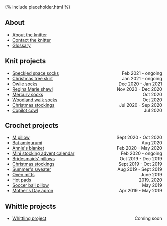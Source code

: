 {% include placeholder.html  %}

## About

- [About the knitter](about.md)
- [Contact the knitter](mailto:liandrea4@gmail.com)
- [Glossary](glossary.md)

## Knit projects

- <span style="float:right;">Feb 2021 - ongoing</span> [Speckled space socks](knit/speckled_space_socks.md) 
- <span style="float:right;">Jan 2021 - ongoing</span> [Christmas tree skirt](knit/tree_skirt.md) 
- <span style="float:right">Dec 2020 - Jan 2021</span> [Owlie socks](knit/owlie_socks.md) 
- <span style="float:right">Nov 2020 - Dec 2020</span> [Regina Marie shawl](knit/regina_marie.md) 
- <span style="float:right">Oct 2020</span> [Mercury socks](knit/mercury_socks.md) 
- <span style="float:right">Oct 2020</span> [Woodland walk socks](knit/woodland_walk_socks.md) 
- <span style="float:right">Jul 2020 - Sep 2020</span> [Christmas stockings](knit/christmas_stockings.md) 
- <span style="float:right">Jul 2020</span> [Copilot cowl](knit/copilot_cowl.md) 

## Crochet projects

- <span style="float:right;">Sept 2020 - Oct 2020</span> [M pillow](crochet/m_pillow.md) 
- <span style="float:right;">Aug 2020</span> [Bat amigurumi](crochet/bat.md) 
- <span style="float:right;">Feb 2020 - May 2020</span> [Annie's blanket](crochet/annie_blanket.md) 
- <span style="float:right;">Feb 2020 - ongoing</span> [Mini stocking advent calendar](crochet/advent_calendar.md) 
- <span style="float:right;">Oct 2019 - Dec 2019</span> [Bridesmaids' pillows](crochet/bridesmaids_pillows.md) 
- <span style="float:right;">Sept 2019 - Oct 2019</span> [Christmas stockings](crochet/christmas_stockings.md) 
- <span style="float:right;">Aug 2019 - Sept 2019</span> [Summer's sweater](crochet/summer_sweater.md) 
- <span style="float:right;">June 2019</span> [Oven mitts](crochet/oven_mitts.md) 
- <span style="float:right;">2019, 2020</span> [Hot pads](crochet/hot_pads.md) 
- <span style="float:right;">May 2019</span> [Soccer ball pillow](crochet/soccer_ball_pillow.md) 
- <span style="float:right;">Apr 2019 - May 2019</span> [Mother's Day apron](crochet/mothers_day_apron.md) 

## Whittle projects

- <span style="float:right;">Coming soon</span> [Whittling project](404.md)

